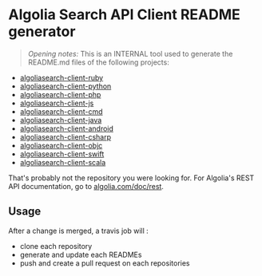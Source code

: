 Algolia Search API Client README generator
==================

> *Opening notes:* This is an INTERNAL tool used to generate the README.md files of the following projects:

 * [algoliasearch-client-ruby](https://github.com/algolia/algoliasearch-client-ruby)
 * [algoliasearch-client-python](https://github.com/algolia/algoliasearch-client-python)
 * [algoliasearch-client-php](https://github.com/algolia/algoliasearch-client-php)
 * [algoliasearch-client-js](https://github.com/algolia/algoliasearch-client-js)
 * [algoliasearch-client-cmd](https://github.com/algolia/algoliasearch-client-cmd)
 * [algoliasearch-client-java](https://github.com/algolia/algoliasearch-client-java)
 * [algoliasearch-client-android](https://github.com/algolia/algoliasearch-client-android)
 * [algoliasearch-client-csharp](https://github.com/algolia/algoliasearch-client-csharp)
 * [algoliasearch-client-objc](https://github.com/algolia/algoliasearch-client-objc)
 * [algoliasearch-client-swift](https://github.com/algolia/algoliasearch-client-swift)
 * [algoliasearch-client-scala](https://github.com/algolia/algoliasearch-client-scala)

That's probably not the repository you were looking for. For Algolia's REST API documentation, go to [algolia.com/doc/rest](http://algolia.com/doc/rest).

Usage
------

After a change is merged, a travis job will :
- clone each repository
- generate and update each READMEs
- push and create a pull request on each repositories
